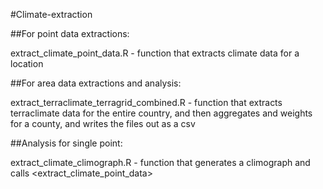 #Climate-extraction

##For point data extractions:

extract_climate_point_data.R - function that extracts climate data for a location

##For area data extractions and analysis:

extract_terraclimate_terragrid_combined.R - function that extracts terraclimate data for the entire country, and then aggregates and weights for a county, and writes the files out as a csv

##Analysis for single point:

extract_climate_climograph.R - function that generates a climograph and calls <extract_climate_point_data>
